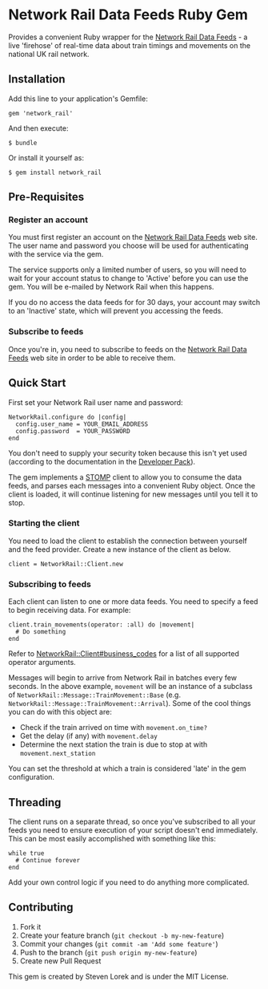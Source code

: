 # Network Rail Data Feeds Ruby Gem

Provides a convenient Ruby wrapper for the [Network Rail Data Feeds](https://datafeeds.networkrail.co.uk) - a live 'firehose' of real-time data about train timings and movements on the national UK rail network.

## Installation

Add this line to your application's Gemfile:

    gem 'network_rail'

And then execute:

    $ bundle

Or install it yourself as:

    $ gem install network_rail

## Pre-Requisites

### Register an account

You must first register an account on the [Network Rail Data Feeds](https://datafeeds.networkrail.co.uk) web site. The user name and password you choose will be used for authenticating with the service via the gem.

The service supports only a limited number of users, so you will need to wait for your account status to change to 'Active' before you can use the gem. You will be e-mailed by Network Rail when this happens.

If you do no access the data feeds for for 30 days, your account may switch to an 'Inactive' state, which will prevent you accessing the feeds.

### Subscribe to feeds

Once you're in, you need to subscribe to feeds on the [Network Rail Data Feeds](https://datafeeds.networkrail.co.uk) web site in order to be able to receive them.

## Quick Start

First set your Network Rail user name and password:
    
    NetworkRail.configure do |config|
      config.user_name = YOUR_EMAIL_ADDRESS
      config.password  = YOUR_PASSWORD
    end

You don't need to supply your security token because this isn't yet used (according to the documentation in the [Developer Pack](http://www.networkrail.co.uk/WorkArea/DownloadAsset.aspx?id=30064782140)).

The gem implements a [STOMP](http://stomp.github.com/) client to allow you to consume the data feeds, and parses each messages into a convenient Ruby object. Once the client is loaded, it will continue listening for new messages until you tell it to stop.

### Starting the client

You need to load the client to establish the connection between yourself and the feed provider. Create a new instance of the client as below.

    client = NetworkRail::Client.new
    
### Subscribing to feeds

Each client can listen to one or more data feeds. You need to specify a feed to begin receiving data. For example:

    client.train_movements(operator: :all) do |movement|
      # Do something
    end

Refer to [NetworkRail::Client#business_codes](https://github.com/slorek/network_rail/blob/master/lib/network_rail/client.rb) for a list of all supported operator arguments.

Messages will begin to arrive from Network Rail in batches every few seconds. In the above example, `movement` will be an instance of a subclass of `NetworkRail::Message::TrainMovement::Base` (e.g. `NetworkRail::Message::TrainMovement::Arrival`). Some of the cool things you can do with this object are:

- Check if the train arrived on time with `movement.on_time?`
- Get the delay (if any) with `movement.delay`
- Determine the next station the train is due to stop at with `movement.next_station`

You can set the threshold at which a train is considered 'late' in the gem configuration.

## Threading

The client runs on a separate thread, so once you've subscribed to all your feeds you need to ensure execution of your script doesn't end immediately. This can be most easily accomplished with something like this:

    while true
      # Continue forever
    end

Add your own control logic if you need to do anything more complicated.

## Contributing

1. Fork it
2. Create your feature branch (`git checkout -b my-new-feature`)
3. Commit your changes (`git commit -am 'Add some feature'`)
4. Push to the branch (`git push origin my-new-feature`)
5. Create new Pull Request

This gem is created by Steven Lorek and is under the MIT License.
